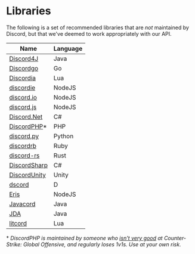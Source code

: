 # Libraries

The following is a set of recommended libraries that are _not_ maintained by Discord, but that we've deemed to work appropriately with our API.

| Name | Language |
|---------|----------------|
| [Discord4J](https://github.com/austinv11/Discord4J) | Java |
| [Discordgo](https://github.com/bwmarrin/discordgo) | Go |
| [Discordia](https://github.com/SinisterRectus/Discordia) | Lua |
| [discordie](https://github.com/qeled/discordie) | NodeJS |
| [discord.io](https://github.com/izy521/discord.io) | NodeJS |
| [discord.js](https://github.com/hydrabolt/discord.js) | NodeJS |
| [Discord.Net](https://github.com/RogueException/Discord.Net) | C# |
| [DiscordPHP](https://github.com/teamreflex/DiscordPHP)* | PHP |
| [discord.py](https://github.com/Rapptz/discord.py) | Python |
| [discordrb](https://github.com/meew0/discordrb) | Ruby |
| [discord-rs](https://github.com/SpaceManiac/discord-rs) | Rust |
| [DiscordSharp](https://github.com/Luigifan/DiscordSharp) | C# |
| [DiscordUnity](https://github.com/robinhood128/DiscordUnity) | Unity |
| [dscord](https://github.com/b1naryth1ef/dscord) | D |
| [Eris](https://github.com/abalabahaha/eris) | NodeJS |
| [Javacord](https://github.com/BtoBastian/Javacord) | Java |
| [JDA](https://github.com/DV8FromTheWorld/JDA) | Java |
| [litcord](https://github.com/satom99/litcord) | Lua |

\* *DiscordPHP is maintained by someone who [isn't very good](https://twitter.com/Orcon/status/714538083656404992) at Counter-Strike: Global Offensive, and regularly loses 1v1s. Use at your own risk.*
